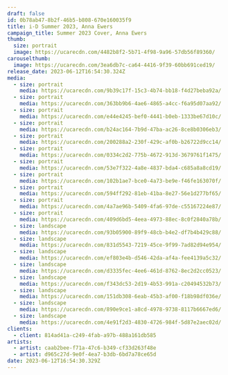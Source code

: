 ```yaml
---
draft: false
id: 0b78ab47-8b2f-46b5-b808-670e160035f9
title: i-D Summer 2023, Anna Ewers
campaign_title: S﻿ummer 2023 Cover, Anna Ewers
thumb:
  size: portrait
  image: https://ucarecdn.com/4482b8f2-5b71-4f98-9a96-57db56f89360/
carouselthumb:
  image: https://ucarecdn.com/3ea6db7c-ca64-4416-9f39-60bb691ced19/
release_date: 2023-06-12T16:54:30.324Z
media:
  - size: portrait
    media: https://ucarecdn.com/9b39c17f-15c3-4b74-bb18-f4d27beba92a/
  - size: portrait
    media: https://ucarecdn.com/363bb9b6-4ae6-4865-a4cc-f6a95d07aa92/
  - size: portrait
    media: https://ucarecdn.com/e44e4245-bef0-4441-b0eb-1333be67d10c/
  - size: portrait
    media: https://ucarecdn.com/b24ac164-7b9d-47ba-ac26-8ce8b0306eb3/
  - size: portrait
    media: https://ucarecdn.com/200288a2-230f-429c-af0b-b26722d9cc14/
  - size: portrait
    media: https://ucarecdn.com/0334c2d2-775b-4672-913d-3679761f1475/
  - size: portrait
    media: https://ucarecdn.com/53e7f322-4a8e-4837-bda4-c685a8a8cd19/
  - size: portrait
    media: https://ucarecdn.com/102b1ae7-bce0-4a73-be9e-f46fe163070f/
  - size: portrait
    media: https://ucarecdn.com/594ff292-81eb-41ba-8e27-56e1d277bf65/
  - size: portrait
    media: https://ucarecdn.com/4a7ae96b-5409-4fa6-97de-c55167224e87/
  - size: portrait
    media: https://ucarecdn.com/409d6bd5-4eea-4973-88ec-8c0f2840a78b/
  - size: landscape
    media: https://ucarecdn.com/93b05900-89f9-48cb-b4e2-df7b4b429c88/
  - size: landscape
    media: https://ucarecdn.com/831d5543-7219-45ce-9f99-7ad82d94e954/
  - size: landscape
    media: https://ucarecdn.com/ef803e4b-d546-42da-af4a-fee4139a5c32/
  - size: landscape
    media: https://ucarecdn.com/d3335fec-4ee6-461d-8762-8ec2d2cc0523/
  - size: landscape
    media: https://ucarecdn.com/f343dc53-2d19-4b53-991a-c20494532b73/
  - size: landscape
    media: https://ucarecdn.com/151db308-6eab-45b3-af00-f18b98df036e/
  - size: landscape
    media: https://ucarecdn.com/890e9ce1-a8cd-4978-9738-8117b6667ed6/
  - size: landscape
    media: https://ucarecdn.com/4e91f2d3-4830-4726-984f-5d87e2aec02d/
clients:
  - client: 814ad41a-c249-4fab-a97b-488a161db585
artists:
  - artist: caab2bee-f71a-47c6-b349-cf33d263f48e
  - artist: d965c27d-9e0f-4ea7-b3db-6bd7a78ce65d
date: 2023-06-12T16:54:30.329Z
---
```

